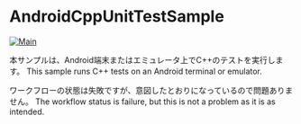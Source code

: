 # AndroidCppUnitTestSample

[![Main](https://github.com/n-suudai/AndroidCppUnitTestSample/actions/workflows/main.yml/badge.svg)](https://github.com/n-suudai/AndroidCppUnitTestSample/actions/workflows/main.yml)

本サンプルは、Android端末またはエミュレータ上でC++のテストを実行します。
This sample runs C++ tests on an Android terminal or emulator.

ワークフローの状態は失敗ですが、意図したとおりになっているので問題ありません。
The workflow status is failure, but this is not a problem as it is as intended.


